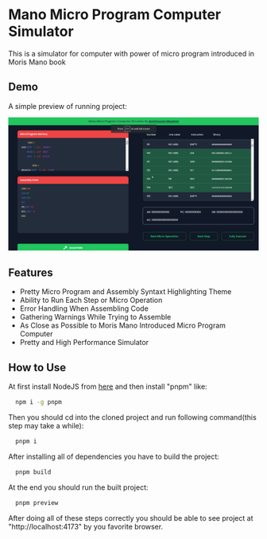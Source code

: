 # Mano Micro Program Computer Simulator

This is a simulator for computer with power of micro program introduced in Moris Mano book

## Demo

A simple preview of running project:

![preview](https://raw.githubusercontent.com/Amir-hossein-Mazaheri/Mano-MicroProgram-Computer-Simulator/main/preview.png?token=GHSAT0AAAAAACC5OY2FMS3ZZ4GQL3JI25HWZELNGXA)

## Features

- Pretty Micro Program and Assembly Syntaxt Highlighting Theme
- Ability to Run Each Step or Micro Operation
- Error Handling When Assembling Code
- Gathering Warnings While Trying to Assemble
- As Close as Possible to Moris Mano Introduced Micro Program Computer
- Pretty and High Performance Simulator

## How to Use

At first install NodeJS from [here](https://nodejs.org/) and then install "pnpm" like:

```bash
  npm i -g pnpm
```

Then you should cd into the cloned project and run following command(this step may take a while):

```bash
  pnpm i
```

After installing all of dependencies you have to build the project:

```bash
  pnpm build
```

At the end you should run the built project:

```bash
  pnpm preview
```

After doing all of these steps correctly you should be able to see project at "http://localhost:4173" by you favorite browser.

